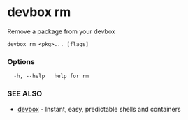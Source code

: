 # devbox rm

Remove a package from your devbox

```
devbox rm <pkg>... [flags]
```

### Options

```
  -h, --help   help for rm
```

### SEE ALSO

* [devbox](./devbox.md)	 - Instant, easy, predictable shells and containers

